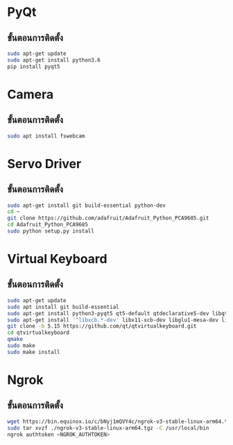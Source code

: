 # PyQt
## ขั้นตอนการติดตั้ง

```bash
sudo apt-get update
sudo apt-get install python3.6
pip install pyqt5
```

# Camera
## ขั้นตอนการติดตั้ง
```bash
sudo apt install fswebcam
```

# Servo Driver
## ขั้นตอนการติดตั้ง
```bash
sudo apt-get install git build-essential python-dev
cd ~
git clone https://github.com/adafruit/Adafruit_Python_PCA9685.git
cd Adafruit_Python_PCA9685
sudo python setup.py install
```

# Virtual Keyboard
## ขั้นตอนการติดตั้ง
```bash
sudo apt-get update
sudo apt install git build-essential
sudo apt-get install python3-pyqt5 qt5-default qtdeclarative5-dev libqt5svg5-dev qtbase5-private-dev qml-module-qtquick-controls2 qml-module-qtquick-controls qml-module-qt-labs-folderlistmodel
sudo apt-get install '^libxcb.*-dev' libx11-xcb-dev libglu1-mesa-dev libxrender-dev libxi-dev libxkbcommon-dev libxkbcommon-x11-dev
git clone -b 5.15 https://github.com/qt/qtvirtualkeyboard.git
cd qtvirtualkeyboard
qmake 
sudo make
sudo make install
```
# Ngrok
## ขั้นตอนการติดตั้ง
```bash
wget https://bin.equinox.io/c/bNyj1mQVY4c/ngrok-v3-stable-linux-arm64.tgz
sudo tar xvzf ./ngrok-v3-stable-linux-arm64.tgz -C /usr/local/bin
ngrok authtoken <NGROK_AUTHTOKEN>
```